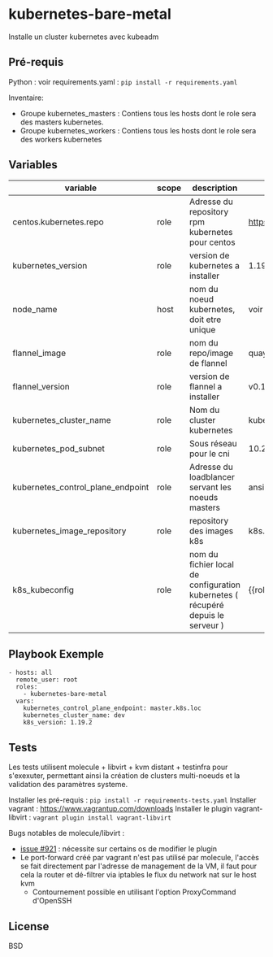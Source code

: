 kubernetes-bare-metal
=========

Installe un cluster kubernetes avec kubeadm

Pré-requis
------------

Python : voir requirements.yaml : `pip install -r requirements.yaml`

Inventaire:

  * Groupe kubernetes_masters : Contiens tous les hosts dont le role sera des masters kubernetes.
  * Groupe kubernetes_workers : Contiens tous les hosts dont le role sera des workers kubernetes


Variables
--------------

| variable | scope | description | defaut |
| --- | --- | --- | --- |
| centos.kubernetes.repo | role | Adresse du repository rpm kubernetes pour centos | https://packages.cloud.google.com/yum/repos/ |
| kubernetes_version | role | version de kubernetes a installer | 1.19.2 |
| node_name | host | nom du noeud kubernetes, doit etre unique | voir documentation kubeadm |
| flannel_image | role | nom du repo/image de flannel | quay.io/coreos/flannel |
| flannel_version | role | version de flannel a installer | v0.13.0 |
| kubernetes_cluster_name | role | Nom du cluster kubernetes | kubernetes |
| kubernetes_pod_subnet | role | Sous réseau pour le cni | 10.244.0.0/16 |
| kubernetes_control_plane_endpoint | role | Adresse du loadblancer servant les noeuds masters | ansible_fqdn du premier master |
| kubernetes_image_repository | role | repository des images k8s | k8s.gcr.io |
| k8s_kubeconfig | role | nom du fichier local de configuration kubernetes ( récupéré depuis le serveur ) | {{role_path}}/files/admin.conf |

Playbook Exemple
----------------

```
- hosts: all
  remote_user: root
  roles:
    - kubernetes-bare-metal
  vars:
    kubernetes_control_plane_endpoint: master.k8s.loc
    kubernetes_cluster_name: dev
    k8s_version: 1.19.2
```

Tests
-----

Les tests utilisent molecule + libvirt + kvm distant + testinfra pour s'exexuter, permettant ainsi la création de clusters multi-noeuds et la validation des paramètres systeme.

Installer les pré-requis : `pip install -r requirements-tests.yaml`
Installer vagrant : https://www.vagrantup.com/downloads
Installer le plugin vagrant-libvirt : `vagrant plugin install vagrant-libvirt`

Bugs notables de molecule/libvirt :

  * [issue #921](https://github.com/vagrant-libvirt/vagrant-libvirt/issues/921#issuecomment-464334757) : nécessite sur certains os de modifier le plugin
  * Le port-forward créé par vagrant n'est pas utilisé par molecule, l'accès se fait directement par l'adresse de management de la VM, il faut pour cela la router et dé-filtrer via iptables le flux du network nat sur le host kvm
    * Contournement possible en utilisant l'option ProxyCommand d'OpenSSH

License
-------

BSD
